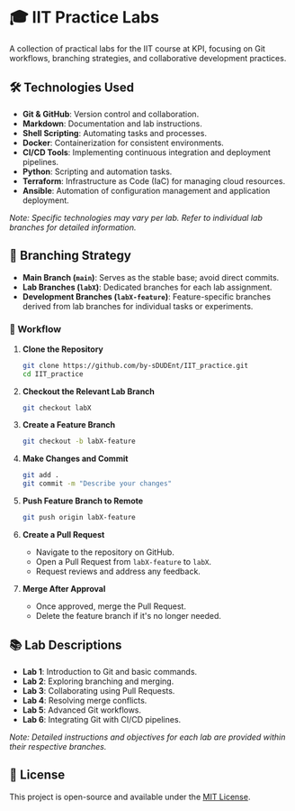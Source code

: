 # 🎓 IIT Practice Labs

A collection of practical labs for the IIT course at KPI, focusing on Git workflows, branching strategies, and collaborative development practices.

## 🛠️ Technologies Used

- **Git & GitHub**: Version control and collaboration.
- **Markdown**: Documentation and lab instructions.
- **Shell Scripting**: Automating tasks and processes.
- **Docker**: Containerization for consistent environments.
- **CI/CD Tools**: Implementing continuous integration and deployment pipelines.
- **Python**: Scripting and automation tasks.
- **Terraform**: Infrastructure as Code (IaC) for managing cloud resources.
- **Ansible**: Automation of configuration management and application deployment.

*Note: Specific technologies may vary per lab. Refer to individual lab branches for detailed information.*

## 🌿 Branching Strategy

- **Main Branch (`main`)**: Serves as the stable base; avoid direct commits.
- **Lab Branches (`labX`)**: Dedicated branches for each lab assignment.
- **Development Branches (`labX-feature`)**: Feature-specific branches derived from lab branches for individual tasks or experiments.

### 🔄 Workflow

1. **Clone the Repository**

   ```bash
   git clone https://github.com/by-sDUDEnt/IIT_practice.git
   cd IIT_practice
   ```

2. **Checkout the Relevant Lab Branch**

   ```bash
   git checkout labX
   ```

3. **Create a Feature Branch**

   ```bash
   git checkout -b labX-feature
   ```

4. **Make Changes and Commit**

   ```bash
   git add .
   git commit -m "Describe your changes"
   ```

5. **Push Feature Branch to Remote**

   ```bash
   git push origin labX-feature
   ```

6. **Create a Pull Request**

   - Navigate to the repository on GitHub.
   - Open a Pull Request from `labX-feature` to `labX`.
   - Request reviews and address any feedback.

7. **Merge After Approval**

   - Once approved, merge the Pull Request.
   - Delete the feature branch if it's no longer needed.

## 📚 Lab Descriptions

- **Lab 1**: Introduction to Git and basic commands.
- **Lab 2**: Exploring branching and merging.
- **Lab 3**: Collaborating using Pull Requests.
- **Lab 4**: Resolving merge conflicts.
- **Lab 5**: Advanced Git workflows.
- **Lab 6**: Integrating Git with CI/CD pipelines.

*Note: Detailed instructions and objectives for each lab are provided within their respective branches.*

## 📄 License

This project is open-source and available under the [MIT License](LICENSE).



